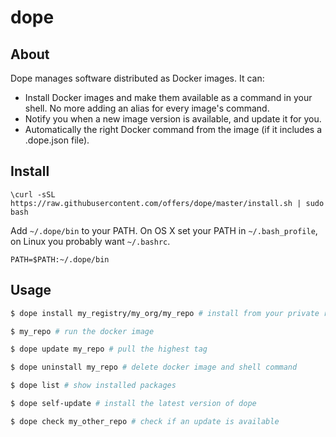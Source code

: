 # dope
## About
Dope manages software distributed as Docker images. It can:
* Install Docker images and make them available as a command in your shell. No more adding an alias for every image's command.
* Notify you when a new image version is available, and update it for you.
* Automatically the right Docker command from the image (if it includes a .dope.json file).

## Install
```
\curl -sSL https://raw.githubusercontent.com/offers/dope/master/install.sh | sudo bash
```

Add `~/.dope/bin` to your PATH. On OS X set your PATH in `~/.bash_profile`, on Linux you probably want `~/.bashrc`.
```
PATH=$PATH:~/.dope/bin
```

## Usage
```bash
$ dope install my_registry/my_org/my_repo # install from your private registry

$ my_repo # run the docker image

$ dope update my_repo # pull the highest tag

$ dope uninstall my_repo # delete docker image and shell command

$ dope list # show installed packages

$ dope self-update # install the latest version of dope

$ dope check my_other_repo # check if an update is available
```
